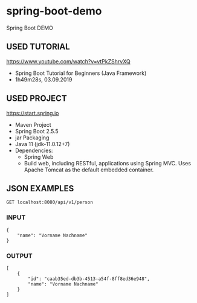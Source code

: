 # spring-boot-demo
Spring Boot DEMO

## USED TUTORIAL 
https://www.youtube.com/watch?v=vtPkZShrvXQ
* Spring Boot Tutorial for Beginners (Java Framework)
* 1h49m28s, 03.09.2019

## USED PROJECT
https://start.spring.io
* Maven Project
* Spring Boot 2.5.5
* jar Packaging
* Java 11 (jdk-11.0.12+7)
* Dependencies: 
  * Spring Web
  * Build web, including RESTful, applications using Spring MVC. Uses Apache Tomcat as the default embedded container.

## JSON EXAMPLES
`GET localhost:8080/api/v1/person` 
### INPUT
```
{
    "name": "Vorname Nachname"
}
``` 
### OUTPUT
```
[
    {
        "id": "caab35ed-db3b-4513-a54f-8ff8ed36e948",
        "name": "Vorname Nachname"
    }
]
``` 